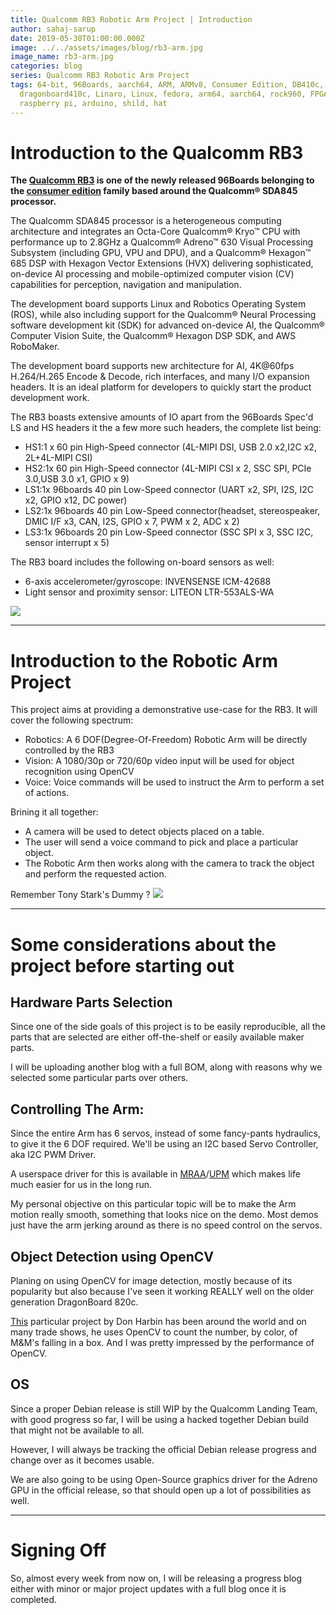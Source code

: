 ```yaml
---
title: Qualcomm RB3 Robotic Arm Project | Introduction
author: sahaj-sarup
date: 2019-05-30T01:00:00.000Z
image: ../../assets/images/blog/rb3-arm.jpg
image_name: rb3-arm.jpg
categories: blog
series: Qualcomm RB3 Robotic Arm Project
tags: 64-bit, 96Boards, aarch64, ARM, ARMv8, Consumer Edition, DB410c,
  dragonboard410c, Linaro, Linux, fedora, arm64, aarch64, rock960, FPGA,
  raspberry pi, arduino, shild, hat
---
```


# Introduction to the Qualcomm RB3

**The [Qualcomm RB3](https://www.96boards.org/product/rb3-platform/) is one of the newly released 96Boards belonging to the [consumer edition](https://www.96boards.org/products/ce/) family based around the Qualcomm® SDA845 processor.**

The Qualcomm SDA845 processor is a heterogeneous computing architecture and integrates an Octa-Core Qualcomm® Kryo™ CPU with performance up to 2.8GHz a Qualcomm® Adreno™ 630 Visual Processing Subsystem (including GPU, VPU and DPU), and a Qualcomm® Hexagon™ 685 DSP with Hexagon Vector Extensions (HVX) delivering sophisticated, on-device AI processing and mobile-optimized computer vision (CV) capabilities for perception, navigation and manipulation.

The development board supports Linux and Robotics Operating System (ROS), while also including support for the Qualcomm® Neural Processing software development kit (SDK) for advanced on-device AI, the Qualcomm® Computer Vision Suite, the Qualcomm® Hexagon DSP SDK, and AWS RoboMaker.

The development board supports new architecture for AI, 4K@60fps H.264/H.265 Encode & Decode, rich interfaces, and many I/O expansion headers. It is an ideal platform for developers to quickly start the product development work.

The RB3 boasts extensive amounts of IO apart from the 96Boards Spec'd LS and HS headers it the a few more such headers, the complete list being:

- HS1:1 x 60 pin High-Speed connector (4L-MIPI DSI, USB 2.0 x2,I2C x2, 2L+4L-MIPI CSI)
- HS2:1x 60 pin High-Speed connector (4L-MIPI CSI x 2, SSC SPI, PCIe 3.0,USB 3.0 x1, GPIO x 9)
- LS1:1x 96boards 40 pin Low-Speed connector (UART x2, SPI, I2S, I2C x2, GPIO x12, DC power)
- LS2:1x 96boards 40 pin Low-Speed connector(headset, stereospeaker, DMIC I/F x3, CAN, I2S, GPIO x 7, PWM x 2, ADC x 2)
- LS3:1x 96boards 20 pin Low-Speed connector (SSC SPI x 3, SSC I2C, sensor interrupt x 5)

The RB3 board includes the following on-board sensors as well:

- 6-axis accelerometer/gyroscope: INVENSENSE ICM-42688
- Light sensor and proximity sensor: LITEON LTR-553ALS-WA

![](https://www.96boards.org/product/ce/rb3-platform/images/rb3-frame2-sd.jpg)

---

# Introduction to the Robotic Arm Project

This project aims at providing a demonstrative use-case for the RB3. It will cover the following spectrum:

- Robotics: A 6 DOF(Degree-Of-Freedom) Robotic Arm will be directly controlled by the RB3
- Vision: A 1080/30p or 720/60p video input will be used for object recognition using OpenCV
- Voice: Voice commands will be used to instruct the Arm to perform a set of actions.

Brining it all together:

- A camera will be used to detect objects placed on a table.
- The user will send a voice command to pick and place a particular object.
- The Robotic Arm then works along with the camera to track the object and perform the requested action.

Remember Tony Stark's Dummy ?
![](http://66.media.tumblr.com/tumblr_mcfy9s5bTZ1r60h6bo8_r1_250.gif)

---

# Some considerations about the project before starting out

## Hardware Parts Selection

Since one of the side goals of this project is to be easily reproducible, all the parts that are selected are either off-the-shelf or easily available maker parts.

I will be uploading another blog with a full BOM, along with reasons why we selected some particular parts over others.

## Controlling The Arm:

Since the entire Arm has 6 servos, instead of some fancy-pants hydraulics, to give it the 6 DOF required. We'll be using an I2C based Servo Controller, aka I2C PWM Driver.

A userspace driver for this is available in [MRAA](https://mraa.io/)/[UPM](https://upm.mraa.io/) which makes life much easier for us in the long run.

My personal objective on this particular topic will be to make the Arm motion really smooth, something that looks nice on the demo. Most demos just have the arm jerking around as there is no speed control on the servos.

## Object Detection using OpenCV

Planing on using OpenCV for image detection, mostly because of its popularity but also because I've seen it working REALLY well on the older generation DragonBoard 820c.

[This](https://github.com/96boards/opencv-color-tracking-demo) particular project by Don Harbin has been around the world and on many trade shows, he uses OpenCV to count the number, by color, of M&M's falling in a box. And I was pretty impressed by the performance of OpenCV.

## OS

Since a proper Debian release is still WIP by the Qualcomm Landing Team, with good progress so far, I will be using a hacked together Debian build that might not be available to all.

However, I will always be tracking the official Debian release progress and change over as it becomes usable.

We are also going to be using Open-Source graphics driver for the Adreno GPU in the official release, so that should open up a lot of possibilities as well.

---

# Signing Off

So, almost every week from now on, I will be releasing a progress blog either with minor or major project updates with a full blog once it is completed.
